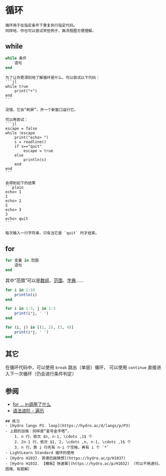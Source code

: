 # 循环
```is-newbie
循环用于在指定条件下重复执行指定代码。
同样地，你也可以尝试举些例子、画流程图方便理解。
```

## while
```jl
while 条件
    语句
end
```

``````is-newbie
为了让你更深刻地了解循环是什么，可以尝试以下代码：
```jl
while true
    print("+")
end
```

没错，它会“刷屏”，开一个新窗口运行它。

可以再尝试：
```jl
escape = false
while !escape
    print("echo> ")
    s = readline()
    if s=="quit"
        escape = true
    else
        println(s)
    end
end
```

会得到如下的结果
```plain
echo> 1
1
echo> 2
2
echo> 3
3
echo> quit
```

每次输入一行字符串，只有当它是 `quit` 时才结束。
``````

## for
```jl
for 变量 in 范围
    语句
end
```

其中“范围”可以是[数组](vector.md)、[范围](range.md)、[字典](dict.md)……
```jl
for i in 1:10
    println(i)
end

for i in 1:3, j in 1:3
    print(i*j, ' ')
end

for (i, j) in [(1, 2), (3, 4)]
    print(i*j, ' ')
end
```

## 其它
在循环代码中，可以使用 `break` 跳出（单层）循环，
可以使用 `continue` 直接进入下一次循环（仍会进行条件判定）

## 参阅
- [for ... in调用了什么](https://docs.juliacn.com/latest/manual/interfaces/#man-interface-iteration)
- [语法进阶 - 遍历](../advanced/iterate.md)

```is-newbie
## 练习
- [Hydro langs P3. loop](https://hydro.ac/d/langs/p/P3)
- 上题的加强：同样是“星号金字塔”，
    1. n 行，依次 $n, n-1, \cdots ,1$ 个
    2. 2n-1 行，依次 $1, 2, \cdots ,n, n-1, \cdots ,1$ 个
    3. n 行，第 i 行先有 n-i 个空格，再有 i 个 `*`
- LightLearn Standard 循环的使用
- [Hydro H1037. 哥德巴赫猜想](https://hydro.ac/p/H1037)
- [Hydro H1032. 【模板】快速幂](https://hydro.ac/p/H1032) （可以不用递归，困难，有题解）
```
